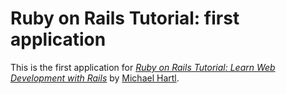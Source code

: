 # Ruby on Rails Tutorial:  first application

This is the first application for
[*Ruby on Rails Tutorial: Learn Web Development 
with Rails*](http://railstutorial.org/) 
by [Michael Hartl](http://michaelhartl.com/).